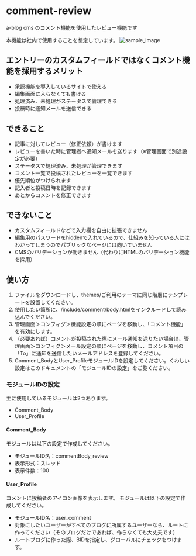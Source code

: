 # comment-review
a-blog cms のコメント機能を使用したレビュー機能です

本機能は社内で使用することを想定しています。
![sample_image](https://user-images.githubusercontent.com/4686462/152127492-7088ea59-124a-44f7-aa99-af2396b72b8b.png)


## エントリーのカスタムフィールドではなくコメント機能を採用するメリット

- 承認機能を導入しているサイトで使える
- 編集画面に入らなくても書ける
- 処理済み、未処理がステータスで管理できる
- 投稿時に通知メールを送信できる

## できること
- 記事に対してレビュー（修正依頼）が書けます
- レビューを書いた時に管理者へ通知メールを送ります（※管理画面で別途設定が必要）
- ステータスで処理済み、未処理が管理できます
- コメント一覧で投稿されたレビューを一覧できます
- 優先順位がつけられます
- 記入者と投稿日時を記録できます
- あとからコメントを修正できます

## できないこと
- カスタムフィールドなどで入力欄を自由に拡張できません
- 編集用のパスワードをhiddenで入れているので、仕組みを知っている人にはわかってしまうのでパブリックなページには向いていません
- CMSのバリデーションが効きません（代わりにHTMLのバリデーション機能を採用）

## 使い方

1. ファイルをダウンロードし、themes/ご利用のテーマに同じ階層にテンプレートを設置してください。
2. 使用したい箇所に、/include/comment/body.htmlをインクルードして読み込んでください。
3. 管理画面＞コンフィグ＞機能設定の順にページを移動し、「コメント機能」を有効にします。
4. （必要あれば）コメントが投稿された際にメール通知を送りたい場合は、管理画面＞コンフィグ＞メール設定の順にページを移動し、コメント項目の「To」に通知を送信したいメールアドレスを登録してください。
5. Comment_BodyとUser_ProfileモジュールIDを設定してください。くわしい設定はこのドキュメントの「モジュールIDの設定」をご覧ください。


### モジュールIDの設定

主に使用しているモジュールは2つあります。

* Comment_Body
* User_Profile

#### Comment_Body

モジュールは以下の設定で作成してください。

* モジュールID名：commentBody_review
* 表示形式：スレッド
* 表示件数：100

#### User_Profile

コメントに投稿者のアイコン画像を表示します。
モジュールは以下の設定で作成してください。

* モジュールID名：user_comment
* 対象にしたいユーザーがすべてのブログに所属するユーザーなら、ルートに作ってください（そのブログだけであれば、作らなくても大丈夫です）
* ルートブログに作った際、BIDを指定し、グローバルにチェックをつけます。
